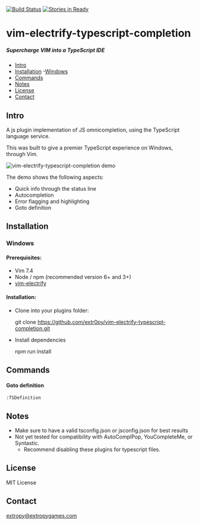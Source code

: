 [![Build Status](https://travis-ci.org/extr0py/vim-electrify-typescript-completion.svg?branch=enable-travis-ci)](https://travis-ci.org/extr0py/vim-electrify-typescript-completion)
[![Stories in Ready](https://badge.waffle.io/extr0py/vim-electrify-typescript-completion.png?label=ready&title=Ready)](https://waffle.io/extr0py/vim-electrify-typescript-completion)
# vim-electrify-typescript-completion
##### Supercharge VIM into a TypeScript IDE

- [Intro](#intro)
- [Installation](#installation)
    -[Windows](#windows)
- [Commands](#commands)
- [Notes](#notes)
- [License](#license)
- [Contact](#contact)

Intro
------

A js plugin implementation of JS omnicompletion, using the TypeScript language service.

This was built to give a premier TypeScript experience on  Windows, through Vim.

![vim-electrify-typescript-completion demo](http://imgur.com/0Y3dvWB.gif)

The demo shows the following aspects:
- Quick info through the status line
- Autocompletion
- Error flagging and highlighting
- Goto definition

Installation
------------

### Windows

#### Prerequisites:
- Vim 7.4
- Node / npm (recommended version 6+ and 3+)
- [vim-electrify](https://github.com/extr0py/vim-electrify)

#### Installation:
- Clone into your plugins folder:

    git clone https://github.com/extr0py/vim-electrify-typescript-completion.git

- Install dependencies

    npm run install

Commands
--------

#### Goto definition

    :TSDefinition

Notes
-----
- Make sure to have a valid tsconfig.json or jsconfig.json for best results
- Not yet tested for compatibility with AutoComplPop, YouCompleteMe, or Syntastic.
    - Recommend disabling these plugins for typescript files.

License
-------

MIT License

Contact
-------

extropy@extropygames.com
